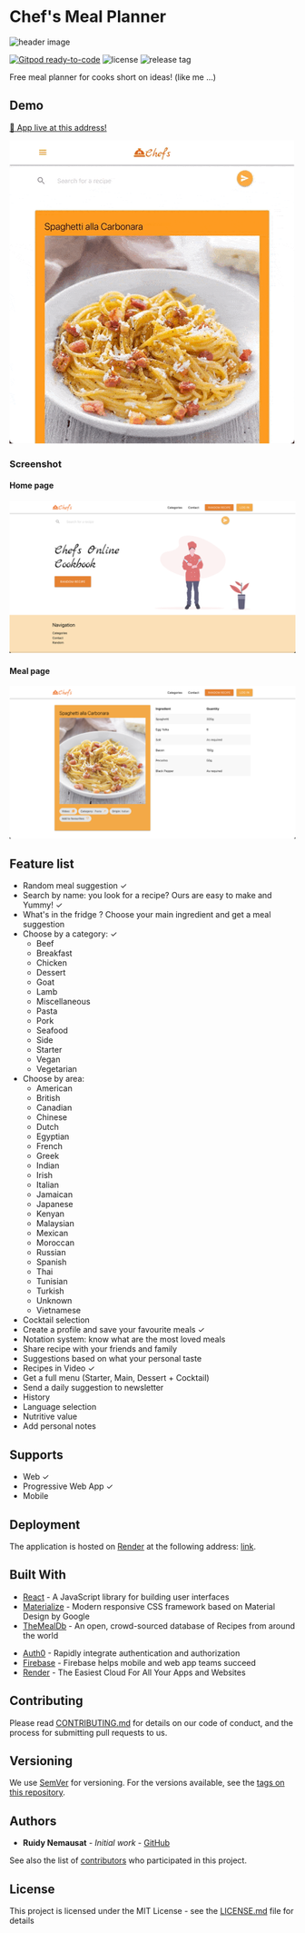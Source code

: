 # Chef's Meal Planner

![header image](https://socialify.git.ci/rjnemo/meal_planner/image?description=1&font=Raleway&language=1&logo=https%3A%2F%2Fchefs-meal-planner.onrender.com%2Flogo192.png&owner=1&pattern=Diagonal%20Stripes&stargazers=1&theme=Dark)

[![Gitpod ready-to-code](https://img.shields.io/badge/Gitpod-ready--to--code-blue?logo=gitpod&style=for-the-badge)](https://gitpod.io/#https://github.com/rjNemo/meal_planner)
![license](https://img.shields.io/github/license/rjNemo/meal_planner?style=for-the-badge)
![release tag](https://img.shields.io/github/v/release/rjNemo/meal_planner?style=for-the-badge)

Free meal planner for cooks short on ideas! (like me …)

## Demo

[🚀 App live at this address!](https://chefs-meal-planner.onrender.com/)

![Screenshot](docs/short_clip.gif)

### Screenshot

#### Home page

![Screenshot](docs/homepage.png)

#### Meal page

![Screenshot](docs/mealpage.png)

## Feature list

- Random meal suggestion ✓
- Search by name: you look for a recipe? Ours are easy to make and Yummy! ✓
- What's in the fridge ? Choose your main ingredient and get a meal suggestion
- Choose by a category: ✓
  - Beef
  - Breakfast
  - Chicken
  - Dessert
  - Goat
  - Lamb
  - Miscellaneous
  - Pasta
  - Pork
  - Seafood
  - Side
  - Starter
  - Vegan
  - Vegetarian
- Choose by area:
  - American
  - British
  - Canadian
  - Chinese
  - Dutch
  - Egyptian
  - French
  - Greek
  - Indian
  - Irish
  - Italian
  - Jamaican
  - Japanese
  - Kenyan
  - Malaysian
  - Mexican
  - Moroccan
  - Russian
  - Spanish
  - Thai
  - Tunisian
  - Turkish
  - Unknown
  - Vietnamese
- Cocktail selection
- Create a profile and save your favourite meals ✓
- Notation system: know what are the most loved meals
- Share recipe with your friends and family
- Suggestions based on what your personal taste
- Recipes in Video ✓
- Get a full menu (Starter, Main, Dessert + Cocktail)
- Send a daily suggestion to newsletter
- History
- Language selection
- Nutritive value
- Add personal notes

## Supports

- Web ✓
- Progressive Web App ✓
- Mobile

## Deployment

The application is hosted on [Render](https://render.com/) at the following address: [link](https://chefs-meal-planner.onrender.com/).

## Built With

- [React](https://reactjs.org/) - A JavaScript library for building user interfaces
- [Materialize](https://materializecss.com) - Modern responsive CSS framework based on Material Design by Google
- [TheMealDb](https://www.themealdb.com/api.php) - An open, crowd-sourced database of Recipes from around the world
<!-- - and [TheCocktailDb](https://www.thecocktaildb.com/api.php) -->
- [Auth0](https://auth0.com/) - Rapidly integrate authentication and authorization
- [Firebase](https://firebase.google.com/) - Firebase helps mobile and web app teams succeed
- [Render](https://render.com/) - The Easiest Cloud For All Your Apps and Websites
<!-- - Analytics : Google Analytics & Mixpanel -->

## Contributing

Please read [CONTRIBUTING.md](https://github.com/rjNemo/meal_planner/contributors) for details on our code of conduct, and the process for submitting pull requests to us.

## Versioning

We use [SemVer](http://semver.org/) for versioning. For the versions available, see the [tags on this repository](https://github.com/rjNemo/meal_planner/tags).

## Authors

- **Ruidy Nemausat** - _Initial work_ - [GitHub](https://github.com/rjNemo)

See also the list of [contributors](https://github.com/rjNemo/meal_planner/contributors) who participated in this project.

## License

This project is licensed under the MIT License - see the [LICENSE.md](LICENSE.md) file for details

<!-- ## Acknowledgments -->
